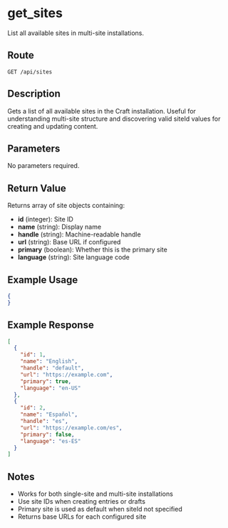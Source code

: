 # get_sites

List all available sites in multi-site installations.

## Route

`GET /api/sites`

## Description

Gets a list of all available sites in the Craft installation. Useful for understanding multi-site structure and discovering valid siteId values for creating and updating content.

## Parameters

No parameters required.

## Return Value

Returns array of site objects containing:

- **id** (integer): Site ID
- **name** (string): Display name
- **handle** (string): Machine-readable handle
- **url** (string): Base URL if configured
- **primary** (boolean): Whether this is the primary site
- **language** (string): Site language code

## Example Usage

```json
{
}
```

## Example Response

```json
[
  {
    "id": 1,
    "name": "English",
    "handle": "default",
    "url": "https://example.com",
    "primary": true,
    "language": "en-US"
  },
  {
    "id": 2,
    "name": "Español",
    "handle": "es",
    "url": "https://example.com/es",
    "primary": false,
    "language": "es-ES"
  }
]
```

## Notes

- Works for both single-site and multi-site installations
- Use site IDs when creating entries or drafts
- Primary site is used as default when siteId not specified
- Returns base URLs for each configured site
